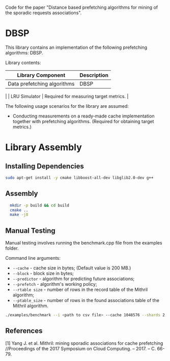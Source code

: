 Code for the paper "Distance based prefetching algorithms for mining of the sporadic requests associations".

# DBSP


This library contains an implementation of the following prefetching algorithms: DBSP.

Library contents:

| Library Component | Description |
| ---- | --- |
| Data prefetching algorithms | DBSP |
| 
| LRU Simulator | Required for measuring target metrics. |

The following usage scenarios for the library are assumed:
- Conducting measurements on a ready-made cache implementation together with prefetching algorithms. (Required for obtaining target metrics.)


# Library Assembly

## Installing Dependencies
```sh
sudo apt-get install -y cmake libboost-all-dev libglib2.0-dev g++
```
## Assembly
```sh
  mkdir -p build && cd build
  cmake ..
  make -j8
```



## Manual Testing

Manual testing involves running the benchmark.cpp file from the examples folder.

Command line arguments:
- ``--cache`` - cache size in bytes; (Default value is 200 MB.)
- ``--block`` - block size in bytes;
- ``--predictor`` - algorithm for predicting future associations;
- ``--prefetch`` - algorithm's working policy;
- ``--rtable size`` - number of rows in the record table of the Mithril algorithm;
- ``--ptable_size`` - number of rows in the found associations table of the Mithril algorithm.
```sh
./examples/benchmark --i <path to csv file> --cache 1048576 --shards 2 --page 4096 --block 512
```


## References
<a id="1">[1]</a> 
Yang J. et al. Mithril: mining sporadic associations for cache prefetching //Proceedings of the 2017 Symposium on Cloud Computing. – 2017. – С. 66-79.
